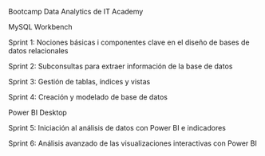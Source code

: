 Bootcamp Data Analytics de IT Academy

MySQL Workbench

Sprint 1: Nociones básicas i componentes clave en el diseño de bases de datos relacionales

Sprint 2: Subconsultas para extraer información de la base de datos

Sprint 3: Gestión de tablas, índices y vistas

Sprint 4: Creación y modelado de base de datos

Power BI Desktop

Sprint 5: Iniciación al análisis de datos con Power BI e indicadores

Sprint 6: Análisis avanzado de las visualizaciones interactivas con Power BI
